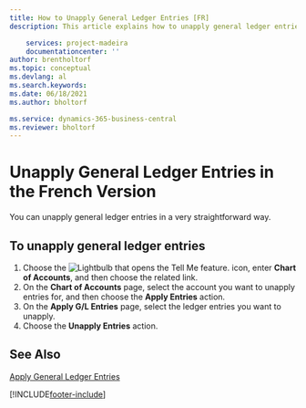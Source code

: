 ```yaml
---
title: How to Unapply General Ledger Entries [FR]
description: This article explains how to unapply general ledger entries in a very straightforward way with the Chart of Accounts feature.

    services: project-madeira 
    documentationcenter: ''
author: brentholtorf
ms.topic: conceptual
ms.devlang: al
ms.search.keywords:
ms.date: 06/18/2021
ms.author: bholtorf

ms.service: dynamics-365-business-central
ms.reviewer: bholtorf
---
```

# Unapply General Ledger Entries in the French Version
You can unapply general ledger entries in a very straightforward way.  

## To unapply general ledger entries  

1.  Choose the ![Lightbulb that opens the Tell Me feature.](../../media/ui-search/search_small.png "Tell me what you want to do") icon, enter **Chart of Accounts**, and then choose the related link.  
2.  On the **Chart of Accounts** page, select the account you want to unapply entries for, and then choose the **Apply Entries** action.  
3.  On the **Apply G/L Entries** page, select the ledger entries you want to unapply.  
4.  Choose the **Unapply Entries** action.  

## See Also  
[Apply General Ledger Entries](how-to-apply-general-ledger-entries.md)


[!INCLUDE[footer-include](../../includes/footer-banner.md)]